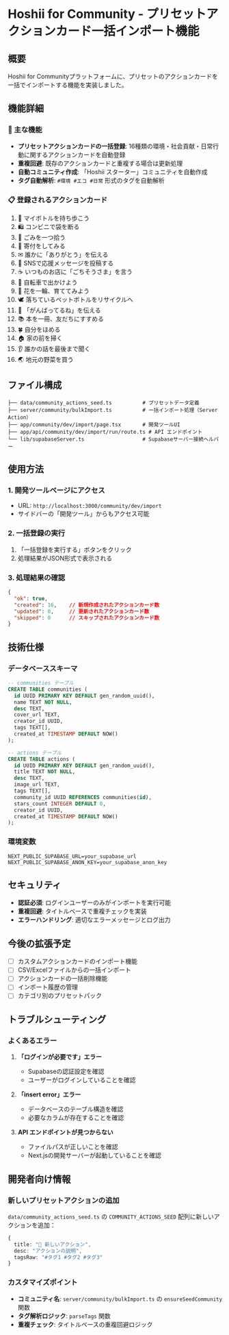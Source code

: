 # Hoshii for Community - プリセットアクションカード一括インポート機能

## 概要

Hoshii for Communityプラットフォームに、プリセットのアクションカードを一括でインポートする機能を実装しました。

## 機能詳細

### 🎯 主な機能
- **プリセットアクションカードの一括登録**: 16種類の環境・社会貢献・日常行動に関するアクションカードを自動登録
- **重複回避**: 既存のアクションカードと重複する場合は更新処理
- **自動コミュニティ作成**: 「Hoshii スターター」コミュニティを自動作成
- **タグ自動解析**: `#環境 #エコ #日常` 形式のタグを自動解析

### 📋 登録されるアクションカード
1. 🌱 マイボトルを持ち歩こう
2. 🛍 コンビニで袋を断る
3. 🚯 ごみを一つ拾う
4. 💚 寄付をしてみる
5. ✉ 誰かに「ありがとう」を伝える
6. 🌸 SNSで応援メッセージを投稿する
7. ☕ いつものお店に「ごちそうさま」を言う
8. 🚴 自転車で出かけよう
9. 🌼 花を一輪、育ててみよう
10. 🕊 落ちているペットボトルをリサイクルへ
11. 💬 「がんばってるね」を伝える
12. 📚 本を一冊、友だちにすすめる
13. 🍀 自分をほめる
14. 🏠 家の前を掃く
15. 👂 誰かの話を最後まで聞く
16. 🌏 地元の野菜を買う

## ファイル構成

```
├── data/community_actions_seed.ts          # プリセットデータ定義
├── server/community/bulkImport.ts          # 一括インポート処理（Server Action）
├── app/community/dev/import/page.tsx       # 開発ツールUI
├── app/api/community/dev/import/run/route.ts # API エンドポイント
└── lib/supabaseServer.ts                   # Supabaseサーバー接続ヘルパー
```

## 使用方法

### 1. 開発ツールページにアクセス
- URL: `http://localhost:3000/community/dev/import`
- サイドバーの「開発ツール」からもアクセス可能

### 2. 一括登録の実行
1. 「一括登録を実行する」ボタンをクリック
2. 処理結果がJSON形式で表示される

### 3. 処理結果の確認
```json
{
  "ok": true,
  "created": 16,    // 新規作成されたアクションカード数
  "updated": 0,     // 更新されたアクションカード数
  "skipped": 0      // スキップされたアクションカード数
}
```

## 技術仕様

### データベーススキーマ
```sql
-- communities テーブル
CREATE TABLE communities (
  id UUID PRIMARY KEY DEFAULT gen_random_uuid(),
  name TEXT NOT NULL,
  desc TEXT,
  cover_url TEXT,
  creator_id UUID,
  tags TEXT[],
  created_at TIMESTAMP DEFAULT NOW()
);

-- actions テーブル
CREATE TABLE actions (
  id UUID PRIMARY KEY DEFAULT gen_random_uuid(),
  title TEXT NOT NULL,
  desc TEXT,
  image_url TEXT,
  tags TEXT[],
  community_id UUID REFERENCES communities(id),
  stars_count INTEGER DEFAULT 0,
  creator_id UUID,
  created_at TIMESTAMP DEFAULT NOW()
);
```

### 環境変数
```env
NEXT_PUBLIC_SUPABASE_URL=your_supabase_url
NEXT_PUBLIC_SUPABASE_ANON_KEY=your_supabase_anon_key
```

## セキュリティ

- **認証必須**: ログインユーザーのみがインポートを実行可能
- **重複回避**: タイトルベースで重複チェックを実装
- **エラーハンドリング**: 適切なエラーメッセージとログ出力

## 今後の拡張予定

- [ ] カスタムアクションカードのインポート機能
- [ ] CSV/Excelファイルからの一括インポート
- [ ] アクションカードの一括削除機能
- [ ] インポート履歴の管理
- [ ] カテゴリ別のプリセットパック

## トラブルシューティング

### よくあるエラー

1. **「ログインが必要です」エラー**
   - Supabaseの認証設定を確認
   - ユーザーがログインしていることを確認

2. **「insert error」エラー**
   - データベースのテーブル構造を確認
   - 必要なカラムが存在することを確認

3. **API エンドポイントが見つからない**
   - ファイルパスが正しいことを確認
   - Next.jsの開発サーバーが起動していることを確認

## 開発者向け情報

### 新しいプリセットアクションの追加
`data/community_actions_seed.ts` の `COMMUNITY_ACTIONS_SEED` 配列に新しいアクションを追加：

```typescript
{
  title: "🎯 新しいアクション",
  desc: "アクションの説明",
  tagsRaw: "#タグ1 #タグ2 #タグ3"
}
```

### カスタマイズポイント
- **コミュニティ名**: `server/community/bulkImport.ts` の `ensureSeedCommunity` 関数
- **タグ解析ロジック**: `parseTags` 関数
- **重複チェック**: タイトルベースの重複回避ロジック

